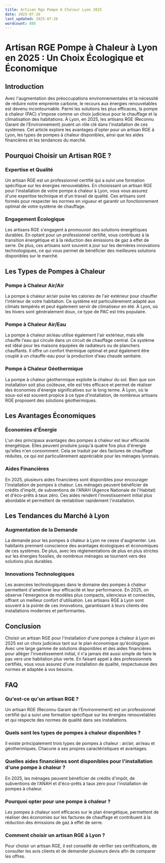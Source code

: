 ```yaml
---
title: Artisan Rge Pompe A Chaleur Lyon 2025
date: 2025-07-26
last_updated: 2025-07-26
wordcount: 885
---
```


# Artisan RGE Pompe à Chaleur à Lyon en 2025 : Un Choix Écologique et Économique

## Introduction

Avec l'augmentation des préoccupations environnementales et la nécessité de réduire notre empreinte carbone, le recours aux énergies renouvelables est devenu incontournable. Parmi les solutions les plus efficaces, la pompe à chaleur (PAC) s'impose comme un choix judicieux pour le chauffage et la climatisation des habitations. À Lyon, en 2025, les artisans RGE (Reconnu Garant de l’Environnement) jouent un rôle clé dans l'installation de ces systèmes. Cet article explore les avantages d'opter pour un artisan RGE à Lyon, les types de pompes à chaleur disponibles, ainsi que les aides financières et les tendances du marché.

## Pourquoi Choisir un Artisan RGE ?

### Expertise et Qualité

Un artisan RGE est un professionnel certifié qui a suivi une formation spécifique sur les énergies renouvelables. En choisissant un artisan RGE pour l'installation de votre pompe à chaleur à Lyon, vous vous assurez d'une expertise technique et d'un travail de qualité. Ces artisans sont formés pour respecter les normes en vigueur et garantir un fonctionnement optimal de votre système de chauffage.

### Engagement Écologique

Les artisans RGE s'engagent à promouvoir des solutions énergétiques durables. En optant pour un professionnel certifié, vous contribuez à la transition énergétique et à la réduction des émissions de gaz à effet de serre. De plus, ces artisans sont souvent à jour sur les dernières innovations technologiques, ce qui vous permet de bénéficier des meilleures solutions disponibles sur le marché.

## Les Types de Pompes à Chaleur

### Pompe à Chaleur Air/Air

La pompe à chaleur air/air puise les calories de l'air extérieur pour chauffer l'intérieur de votre habitation. Ce système est particulièrement adapté aux climats tempérés et peut également servir de climatiseur en été. À Lyon, où les hivers sont généralement doux, ce type de PAC est très populaire.

### Pompe à Chaleur Air/Eau

La pompe à chaleur air/eau utilise également l'air extérieur, mais elle chauffe l'eau qui circule dans un circuit de chauffage central. Ce système est idéal pour les maisons équipées de radiateurs ou de planchers chauffants. Il offre un confort thermique optimal et peut également être couplé à un chauffe-eau pour la production d'eau chaude sanitaire.

### Pompe à Chaleur Géothermique

La pompe à chaleur géothermique exploite la chaleur du sol. Bien que son installation soit plus coûteuse, elle est très efficace et permet de réaliser des économies d'énergie significatives sur le long terme. À Lyon, où le sous-sol est souvent propice à ce type d'installation, de nombreux artisans RGE proposent des solutions géothermiques.

## Les Avantages Économiques

### Économies d'Énergie

L'un des principaux avantages des pompes à chaleur est leur efficacité énergétique. Elles peuvent produire jusqu'à quatre fois plus d'énergie qu'elles n'en consomment. Cela se traduit par des factures de chauffage réduites, ce qui est particulièrement appréciable pour les ménages lyonnais.

### Aides Financières

En 2025, plusieurs aides financières sont disponibles pour encourager l'installation de pompes à chaleur. Les ménages peuvent bénéficier de crédits d'impôt, de subventions de l'ANAH (Agence Nationale de l'Habitat) et d'éco-prêts à taux zéro. Ces aides rendent l'investissement initial plus abordable et permettent de rentabiliser rapidement l'installation.

## Les Tendances du Marché à Lyon

### Augmentation de la Demande

La demande pour les pompes à chaleur à Lyon ne cesse d'augmenter. Les habitants prennent conscience des avantages écologiques et économiques de ces systèmes. De plus, avec les réglementations de plus en plus strictes sur les énergies fossiles, de nombreux ménages se tournent vers des solutions plus durables.

### Innovations Technologiques

Les avancées technologiques dans le domaine des pompes à chaleur permettent d'améliorer leur efficacité et leur performance. En 2025, on observe l'émergence de modèles plus compacts, silencieux et connectés, offrant un meilleur confort d'utilisation. Les artisans RGE à Lyon sont souvent à la pointe de ces innovations, garantissant à leurs clients des installations modernes et performantes.

## Conclusion

Choisir un artisan RGE pour l'installation d'une pompe à chaleur à Lyon en 2025 est un choix judicieux tant sur le plan économique qu'écologique. Avec une large gamme de solutions disponibles et des aides financières pour alléger l'investissement initial, il n'a jamais été aussi simple de faire le pas vers une habitation plus verte. En faisant appel à des professionnels certifiés, vous vous assurez d'une installation de qualité, respectueuse des normes et adaptée à vos besoins.

## FAQ

### Qu'est-ce qu'un artisan RGE ?

Un artisan RGE (Reconnu Garant de l’Environnement) est un professionnel certifié qui a suivi une formation spécifique sur les énergies renouvelables et qui respecte des normes de qualité dans ses installations.

### Quels sont les types de pompes à chaleur disponibles ?

Il existe principalement trois types de pompes à chaleur : air/air, air/eau et géothermiques. Chacune a ses propres caractéristiques et avantages.

### Quelles aides financières sont disponibles pour l'installation d'une pompe à chaleur ?

En 2025, les ménages peuvent bénéficier de crédits d'impôt, de subventions de l'ANAH et d'éco-prêts à taux zéro pour l'installation de pompes à chaleur.

### Pourquoi opter pour une pompe à chaleur ?

Les pompes à chaleur sont efficaces sur le plan énergétique, permettent de réaliser des économies sur les factures de chauffage et contribuent à la réduction des émissions de gaz à effet de serre.

### Comment choisir un artisan RGE à Lyon ?

Pour choisir un artisan RGE, il est conseillé de vérifier ses certifications, de consulter les avis clients et de demander plusieurs devis afin de comparer les offres.